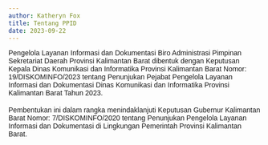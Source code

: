 ```yaml
---
author: Katheryn Fox
title: Tentang PPID
date: 2023-09-22
---
```


<div style="font-family: 'Poppins', sans-serif;">
<p style="box-sizing: border-box; margin: 0px 0px 1.25em; padding: 0px; border: 0px; font-variant: inherit; font-stretch: inherit; font-size: inherit; line-height: inherit; font-optical-sizing: inherit; font-kerning: inherit; font-feature-settings: inherit; font-variation-settings: inherit; vertical-align: baseline; text-rendering: optimizelegibility; font-family: 'Poppins', sans-serif;">Pengelola Layanan Informasi dan Dokumentasi Biro Administrasi Pimpinan Sekretariat Daerah Provinsi Kalimantan Barat dibentuk dengan Keputusan Kepala Dinas Komunikasi dan Informatika Provinsi Kalimantan Barat Nomor: 19/DISKOMINFO/2023 tentang Penunjukan Pejabat Pengelola Layanan Informasi dan Dokumentasi Dinas Komunikasi dan Informatika Provinsi Kalimantan Barat Tahun 2023.</p>

<p style="box-sizing: border-box; margin: 0px 0px 1.25em; padding: 0px; border: 0px; font-variant: inherit; font-stretch: inherit; font-size: inherit; line-height: inherit; font-optical-sizing: inherit; font-kerning: inherit; font-feature-settings: inherit; font-variation-settings: inherit; vertical-align: baseline; text-rendering: optimizelegibility; font-family: 'Poppins', sans-serif;">Pembentukan ini dalam rangka menindaklanjuti Keputusan Gubernur Kalimantan Barat Nomor: 7/DISKOMINFO/2020 tentang Penunjukan Pengelola Layanan Informasi dan Dokumentasi di Lingkungan Pemerintah Provinsi Kalimantan Barat.</p>
</div>